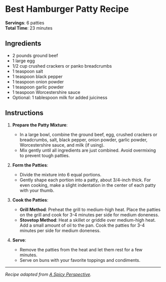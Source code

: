 # Best Hamburger Patty Recipe

**Servings**: 6 patties  
**Total Time**: 23 minutes

## Ingredients
- 2 pounds ground beef
- 1 large egg
- 1/2 cup crushed crackers or panko breadcrumbs
- 1 teaspoon salt
- 1 teaspoon black pepper
- 1 teaspoon onion powder
- 1 teaspoon garlic powder
- 1 teaspoon Worcestershire sauce
- Optional: 1 tablespoon milk for added juiciness

## Instructions
1. **Prepare the Patty Mixture**:
   - In a large bowl, combine the ground beef, egg, crushed crackers or breadcrumbs, salt, black pepper, onion powder, garlic powder, Worcestershire sauce, and milk (if using).
   - Mix gently until all ingredients are just combined. Avoid overmixing to prevent tough patties.

2. **Form the Patties**:
   - Divide the mixture into 6 equal portions.
   - Gently shape each portion into a patty, about 3/4-inch thick. For even cooking, make a slight indentation in the center of each patty with your thumb.

3. **Cook the Patties**:
   - **Grill Method**: Preheat the grill to medium-high heat. Place the patties on the grill and cook for 3-4 minutes per side for medium doneness.
   - **Stovetop Method**: Heat a skillet or griddle over medium-high heat. Add a small amount of oil to the pan. Cook the patties for 3-4 minutes per side for medium doneness.

4. **Serve**:
   - Remove the patties from the heat and let them rest for a few minutes.
   - Serve on buns with your favorite toppings and condiments.

---

*Recipe adapted from [A Spicy Perspective](https://www.aspicyperspective.com/best-hamburger-patty-recipe/).*
